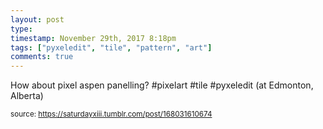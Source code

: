 ```yaml
---
layout: post
type: 
timestamp: November 29th, 2017 8:18pm
tags: ["pyxeledit", "tile", "pattern", "art"]
comments: true
---
```

<a href="https://www.instagram.com/p/BcGpv-inPfr/ "></a>

How about pixel aspen panelling? #pixelart  #tile #pyxeledit  (at Edmonton, Alberta)
 
  
<small>source: https://saturdayxiii.tumblr.com/post/168031610674</small>